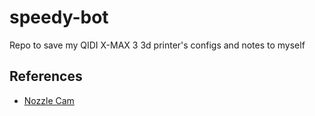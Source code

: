 # speedy-bot

Repo to save my QIDI X-MAX 3 3d printer's configs and notes to myself

## References

- [Nozzle Cam](https://github.com/3DO-EU/Enclosure-Nozzle-Camera-V2)
